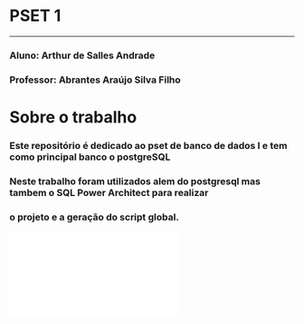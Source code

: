 # PSET 1    
---
### Aluno: Arthur de Salles Andrade

### Professor: Abrantes Araújo Silva Filho

# Sobre o trabalho

### Este repositório é dedicado ao pset de banco de dados I e tem como principal banco o postgreSQL
### Neste trabalho foram utilizados alem do postgresql mas tambem o SQL Power Architect para realizar 
### o projeto e a geração do script global.
![Logo](Documentos/PSET/cc1mb_202306302_postgresql.pdf)

